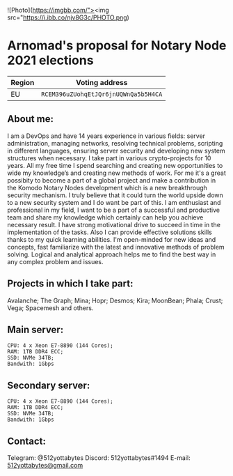 ![Photo](https://imgbb.com/"><img src="https://i.ibb.co/njv8G3c/PHOTO.png)

# Arnomad's proposal for Notary Node 2021 elections  
| Region | Voting address |
| --- | --- |
| EU | ```RCEM396uZUohqEtJQr6jnUQWnQa5b5H4CA``` |

## About me:

I am a DevOps and have 14 years experience in various fields: server administration, managing networks, resolving technical problems, scripting in different languages, ensuring server security and developing new system structures when necessary.
I take part in various crypto-projects for 10 years.
All my free time I spend searching and creating new opportunities to wide my knowledge’s and creating new methods of work.
For me it's a great possibity to become a part of a global project and make a contribution in the Komodo Notary Nodes development which is a new breakthrough security mechanism. 
I truly believe that it could turn the world upside down to a new security system and I do want be part of this.
I am enthusiast and professional in my field, I want to be a part of a successful and productive team and share my knowledge which certainly can help you achieve necessary result.
I have strong motivational drive to succeed in time in the implementation of the tasks. Also I can provide effective solutions skills thanks to my quick learning abilities. 
I'm open-minded for new ideas and concepts, fast familiarize with the latest and innovative methods of problem solving. Logical and analytical approach helps me to find the best way in any complex problem and issues.

## Projects in which I take part:
Avalanche; 
The Graph; 
Mina; 
Hopr; 
Desmos; 
Kira; 
MoonBean; 
Phala; 
Crust; 
Vega; 
Spacemesh and others.


## Main server:
    CPU: 4 x Xeon E7-8890 (144 Cores);
    RAM: 1TB DDR4 ECC;
    SSD: NVMe 34TB;
    Bandwith: 1Gbps
    
## Secondary server:
    CPU: 4 x Xeon E7-8890 (144 Cores);
    RAM: 1TB DDR4 ECC;
    SSD: NVMe 34TB;
    Bandwith: 1Gbps

## Contact:  
Telegram: @512yottabytes
Discord: 512yottabytes#1494
E-mail:	512yottabytes@gmail.com
